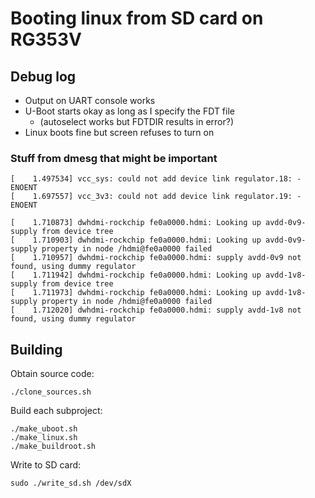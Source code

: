 # Booting linux from SD card on RG353V

## Debug log

- Output on UART console works
- U-Boot starts okay as long as I specify the FDT file
  - (autoselect works but FDTDIR results in error?)
- Linux boots fine but screen refuses to turn on

### Stuff from dmesg that might be important

```
[    1.497534] vcc_sys: could not add device link regulator.18: -ENOENT
[    1.697557] vcc_3v3: could not add device link regulator.19: -ENOENT
````

```
[    1.710873] dwhdmi-rockchip fe0a0000.hdmi: Looking up avdd-0v9-supply from device tree
[    1.710903] dwhdmi-rockchip fe0a0000.hdmi: Looking up avdd-0v9-supply property in node /hdmi@fe0a0000 failed
[    1.710957] dwhdmi-rockchip fe0a0000.hdmi: supply avdd-0v9 not found, using dummy regulator
[    1.711942] dwhdmi-rockchip fe0a0000.hdmi: Looking up avdd-1v8-supply from device tree
[    1.711973] dwhdmi-rockchip fe0a0000.hdmi: Looking up avdd-1v8-supply property in node /hdmi@fe0a0000 failed
[    1.712020] dwhdmi-rockchip fe0a0000.hdmi: supply avdd-1v8 not found, using dummy regulator
```

## Building

Obtain source code:

    ./clone_sources.sh

Build each subproject:

    ./make_uboot.sh
    ./make_linux.sh
    ./make_buildroot.sh

Write to SD card:

    sudo ./write_sd.sh /dev/sdX


